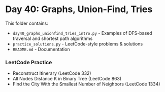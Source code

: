 # Day 40: Graphs, Union-Find, Tries

This folder contains:
- `day40_graphs_unionfind_tries_intro.py` - Examples of DFS-based traversal and shortest path algorithms  
- `practice_solutions.py` - LeetCode-style problems & solutions  
- `README.md` - Documentation

### LeetCode Practice
- Reconstruct Itinerary (LeetCode 332)
- All Nodes Distance K in Binary Tree (LeetCode 863)
- Find the City With the Smallest Number of Neighbors (LeetCode 1334)